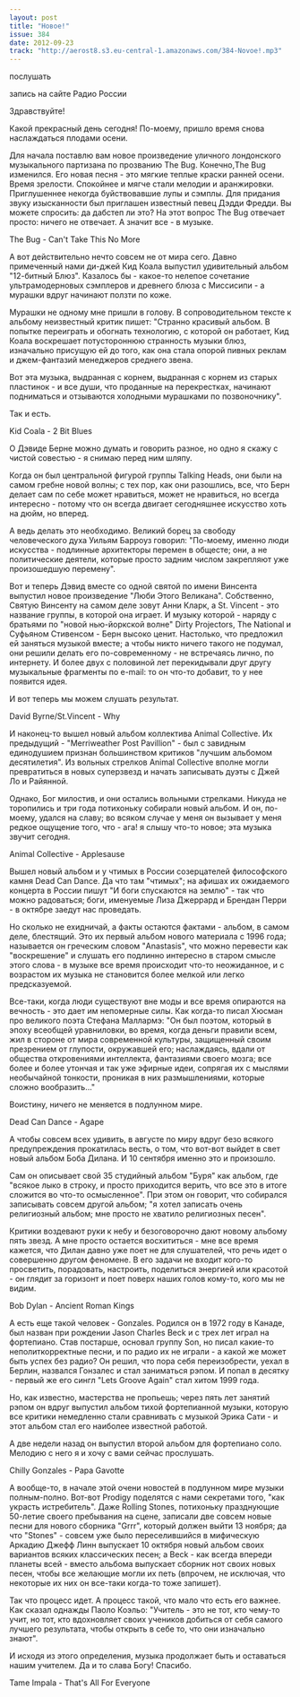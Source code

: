 ```yaml
---
layout: post
title: "Новое!"
issue: 384
date: 2012-09-23
track: "http://aerost8.s3.eu-central-1.amazonaws.com/384-Novoe!.mp3"
---
```


послушать

запись на сайте Радио России

Здравствуйте!

Какой прекрасный день сегодня! По-моему, пришло время снова наслаждаться плодами осени.

Для начала поставлю вам новое произведение уличного лондонского музыкального партизана по прозванию The Bug. Конечно,The Bug изменился. Его новая песня - это мягкие теплые краски ранней осени. Время зрелости. Спокойнее и мягче стали мелодии и аранжировки. Приглушеннее некогда буйствовавшие лупы и сэмплы. Для придания звуку изысканности был приглашен известный певец Дэдди Фредди. Вы можете спросить: да дабстеп ли это? На этот вопрос The Bug отвечает просто: ничего не отвечает. А значит все - в музыке.

The Bug - Can't Take This No More

А вот действительно нечто совсем не от мира сего. Давно примеченный нами ди-джей Кид Коала выпустил удивительный альбом "12-битный Блюз". Казалось бы - какое-то нелепое сочетание ультрамодерновых сэмплеров и древнего блюза с Миссисипи - а мурашки вдруг начинают ползти по коже.

Мурашки не одному мне пришли в голову. В сопроводительном тексте к альбому неизвестный критик пишет: "Странно красивый альбом. В попытке переиграть и обогнать технологию, с которой он работает, Кид Коала воскрешает потустороннюю странность музыки блюз, изначально присущую ей до того, как она стала опорой пивных реклам и джем-фантазий менеджеров среднего звена.

Вот эта музыка, выдранная с корнем, выдранная с корнем из старых пластинок - и все души, что проданные на перекрестках, начинают подниматься и отзываются холодными мурашками по позвоночнику".

Так и есть.

Kid Coala - 2 Bit Blues

О Дэвиде Берне можно думать и говорить разное, но одно я скажу с чистой совестью - я снимаю перед ним шляпу.

Когда он был центральной фигурой группы Talking Heads, они были на самом гребне новой волны; с тех пор, как они разошлись, все, что Берн делает сам по себе может нравиться, может не нравиться, но всегда интересно - потому что он всегда двигает сегодняшнее искусство хоть на дюйм, но вперед.

А ведь делать это необходимо. Великий борец за свободу человеческого духа Уильям Барроуз говорил: "По-моему, именно люди искусства - подлинные архитекторы перемен в общесте; они, а не политические деятели, которые просто задним числом закрепляют уже произошедшую перемену".

Вот и теперь Дэвид вместе со одной святой по имени Винсента выпустил новое произведение "Люби Этого Великана". Собственно, Святую Винсенту на самом деле зовут Анни Кларк, а St. Vincent - это название группы, в которой она играет. И музыку которой - наряду с братьями по "новой нью-йоркской волне" Dirty Projectors, The National и Суфьяном Стивенсом - Берн высоко ценит. Настолько, что предложил ей заняться музыкой вместе; а чтобы никто ничего такого не подумал, они решили делать его по-современному - не встречаясь лично, по интернету. И более двух с половиной лет перекидывали друг другу музыкальные фрагменты по e-mail: то он что-то добавит, то у нее появится идея.

И вот теперь мы можем слушать результат.

David Byrne/St.Vincent - Why

И наконец-то вышел новый альбом коллектива Animal Collective. Их предыдущий - "Merriweather Post Pavillion" - был с завидным единодушием признан большинством критиков "лучшим альбомом десятилетия". Из вольных стрелков Animal Collective вполне могли превратиться в новых суперзвезд и начать записывать дуэты с Джей Ло и Райянной.

Однако, Бог милостив, и они остались вольными стрелками. Никуда не торопились и три года потихоньку собирали новый альбом. И он, по-моему, удался на славу; во всяком случае у меня он вызывает у меня редкое ощущение того, что - ага! я слышу что-то новое; эта музыка звучит сегодня.

Animal Collective - Applesause

Вышел новый альбом и у чтимых в России созерцателей философского камня Dead Can Dance. Да что там "чтимых"; на афишах их ожидаемого концерта в России пишут "И боги спускаются на землю" - так что можно радоваться; боги, именуемые Лиза Джеррард и Брендан Перри - в октябре заедут нас проведать.

Но сколько не ехидничай, а факты остаются фактами - альбом, в самом деле, блестящий. Это их первый альбом нового материала с 1996 года; называется он греческим словом "Anastasis", что можно перевести как "воскрешение" и слушать его подлинно интересно в старом смысле этого слова - в музыке все время происходит что-то неожиданное, и с возрастом их музыка не становится более мелкой или легко предсказуемой.

Все-таки, когда люди существуют вне моды и все время опираются на вечность - это дает им непомерные силы. Как когда-то писал Хюсман про великого поэта Стефана Маллармэ: "Он был поэтом, который в эпоху всеобщей уравниловки, во время, когда деньги правили всем, жил в стороне от мира современной культуры, защищенный своим презрением от глупости, окружавшей его; наслаждаясь, вдали от общества откровениями интеллекта, фантазиями своего мозга; все более и более утончая и так уже эфирные идеи, сопрягая их с мыслями необычайной тонкости, проникая в них размышлениями, которые сложно вообразить..."

Воистину, ничего не меняется в подлунном мире.

Dead Can Dance - Agape

А чтобы совсем всех удивить, в августе по миру вдруг безо всякого предупреждения прокатилась весть, о том, что вот-вот выйдет в свет новый альбом Боба Дилана. И 10 сентября именно это и произошло.

Cам он описывает свой 35 студийный альбом "Буря" как альбом, где "всякое лыко в строку, и просто приходится верить, что все это в итоге сложится во что-то осмысленное". При этом он говорит, что собирался записывать совсем другой альбом; "я хотел записать очень религиозный альбом; мне просто не хватило религиозных песен".

Критики воздевают руки к небу и безоговорочно дают новому альбому пять звезд. А мне просто остается восхититься - мне все время кажется, что Дилан давно уже поет не для слушателей, что речь идет о совершенно другом феномене. В его задачи не входит кого-то просветить, порадовать, настроить, поделиться энергией или красотой - он глядит за горизонт и поет поверх наших голов кому-то, кого мы не видим.

Bob Dylan - Ancient Roman Kings

А есть еще такой человек - Gonzales. Родился он в 1972 году в Канаде, был назван при рождении Jason Charles Beck и с трех лет играл на фортепиано. Став постарше, основал группу Son, но писал какие-то неполиткорректные песни, и по радио их не играли - а какой же может быть успех без радио? Он решил, что пора себя переизобрести, уехал в Берлин, назвался Гонзалес и стал заниматься рэпом. И попал в десятку - первый же его сингл "Lets Groove Again" стал хитом 1999 года.

Но, как известно, мастерства не пропьешь; через пять лет занятий рэпом он вдруг выпустил альбом тихой фортепианной музыки, которую все критики немедленно стали сравнивать с музыкой Эрика Сати - и этот альбoм стал его наиболее известной работой.

А две недели назад он выпустил второй альбом для фортепиано соло. Мелодию с него я и хочу с вами сейчас прослушать.

Chilly Gonzales - Papa Gavotte

А вообще-то, в начале этой очени новостей в подлунном мире музыки полным-полно. Вот-вот Prodigy поделятся с нами секретами того, "как украсть истребитель". Даже Rolling Stones, потихоньку празднующие 50-летие своего пребывания на сцене, записали две совсем новые песни для нового сборника "Grrr", который должен выйти 13 ноября; да что "Stones" - совсем уже было переселившийся в мифическую Аркадию Джефф Линн выпускает 10 октября новый альбом своих вариантов всяких классических песен; а Beck - как всегда впереди планеты всей - вместо альбома выпускает сборник нот своих новых песен, чтобы все желающие могли их петь (впрочем, не исключая, что некоторые их них он все-таки когда-то тоже запишет).

Так что процесс идет. А процесс такой, что мало что есть его важнее. Как сказал однажды Паоло Коэльо: "Учитель - это не тот, кто чему-то учит, но тот, кто вдохновляет своих учеников добиться от себя самого лучшего результата, чтобы открыть в себе то, что они изначально знают".

И исходя из этого определения, музыка продолжает быть и оставаться нашим учителем. Да и то слава Богу! Спасибо.

Tame Impala - That's All For Everyone
